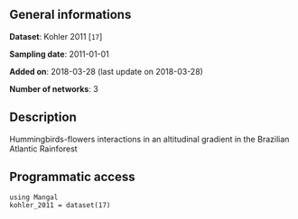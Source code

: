 ## General informations

**Dataset**: Kohler 2011 [`17`]

**Sampling date**: 2011-01-01

**Added on**: 2018-03-28 (last update on 2018-03-28)

**Number of networks**: 3

## Description

Hummingbirds-flowers interactions in an altitudinal gradient in the Brazilian Atlantic Rainforest

## Programmatic access

    using Mangal
    kohler_2011 = dataset(17)

